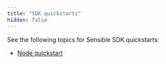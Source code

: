 ```yaml
---
title: "SDK quickstarts"
hidden: false
---
```


See the following topics for Sensible SDK quickstarts:

- [Node quickstart](doc:quickstart-node)